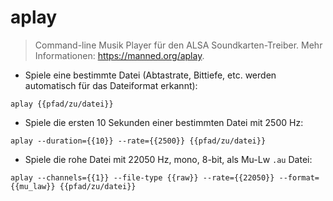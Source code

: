 # aplay

> Command-line Musik Player für den ALSA Soundkarten-Treiber.
> Mehr Informationen: <https://manned.org/aplay>.

- Spiele eine bestimmte Datei (Abtastrate, Bittiefe, etc. werden automatisch für das Dateiformat erkannt):

`aplay {{pfad/zu/datei}}`

- Spiele die ersten 10 Sekunden einer bestimmten Datei mit 2500 Hz:

`aplay --duration={{10}} --rate={{2500}} {{pfad/zu/datei}}`

- Spiele die rohe Datei mit 22050 Hz, mono, 8-bit, als Mu-Lw `.au` Datei:

`aplay --channels={{1}} --file-type {{raw}} --rate={{22050}} --format={{mu_law}} {{pfad/zu/datei}}`
